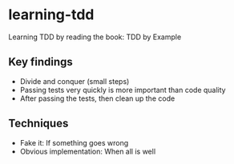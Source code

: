 # learning-tdd
Learning TDD by reading the book: TDD by Example


## Key findings
- Divide and conquer (small steps)
- Passing tests very quickly is more important than code quality
- After passing the tests, then clean up the code

## Techniques
- Fake it:  If something goes wrong
- Obvious implementation:  When all is well
